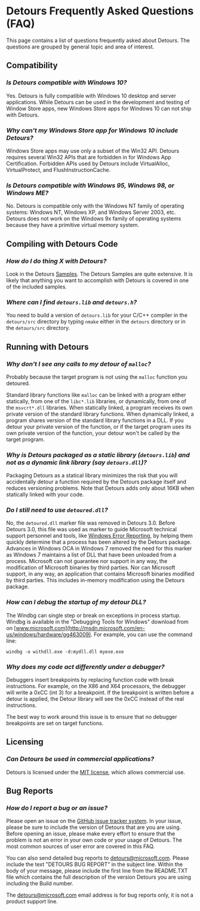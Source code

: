 Detours Frequently Asked Questions (FAQ)
========================================

This page contains a list of questions frequently asked about Detours.
The questions are grouped by general topic and area of interest.

Compatibility
-------------

### *Is Detours compatible with Windows 10?*

Yes. Detours is fully compatible with Windows 10 desktop and server
applications. While Detours can be used in the development and testing
of Window Store apps, new Windows Store apps for Windows 10 can not ship
with Detours.

### *Why can't my Windows Store app for Windows 10 include Detours?*

Windows Store apps may use only a subset of the Win32 API. Detours
requires several Win32 APIs that are forbidden in for Windows App
Certification. Forbidden APIs used by Detours include VirtualAlloc,
VirtualProtect, and FlushInstructionCache.

### *Is Detours compatible with Windows 95, Windows 98, or Windows ME?*

No. Detours is compatible only with the Windows NT family of operating
systems: Windows NT, Windows XP, and Windows Server 2003, etc. Detours
does not work on the Windows 9x family of operating systems because they
have a primitive virtual memory system.

Compiling with Detours Code
---------------------------

### *How do I do thing *X* with Detours?*

Look in the Detours [Samples](Detours_samples). The Detours Samples
are quite extensive. It is likely that anything you want to accomplish
with Detours is covered in one of the included samples.

### *Where can I find `detours.lib` and `detours.h`?*

You need to build a version of `detours.lib` for your C/C++ compiler in
the `detours/src` directory by typing `nmake` either in the `detours`
directory or in the `detours/src` directory.

Running with Detours
--------------------

### *Why don't I see any calls to my detour of `malloc`?*

Probably because the target program is not using the `malloc` function
you detoured.

Standard library functions like `malloc` can be linked with a program
either statically, from one of the `libc*.lib` libraries, or
dynamically, from one of the `msvcrt*.dll` libraries. When statically
linked, a program receives its own private version of the standard
library functions. When dynamically linked, a program shares version of
the standard library functions in a DLL. If you detour your private
version of the function, or if the target program uses its own private
version of the function, your detour won't be called by the target
program.

### *Why is Detours packaged as a static library (`detours.lib`) and not as a dynamic link library (say `detours.dll`)?*

Packaging Detours as a statical library minimizes the risk that you will
accidentally detour a function required by the Detours package itself
and reduces versioning problems. Note that Detours adds only about 16KB
when statically linked with your code.

### *Do I still need to use `detoured.dll`?*

No, the `detoured.dll` marker file was removed in Detours 3.0. Before
Detours 3.0, this file was used as marker to guide Microsoft technical
support personnel and tools, like [Windows Error
Reporting](http://msdn.microsoft.com/en-us/library/windows/hardware/gg487440),
by helping them quickly determine that a process has been altered by the
Detours package. Advances in Windows OCA in Windows 7 removed the need
for this marker as Windows 7 maintains a list of DLL that have been
unloaded from a process. Microsoft can not guarantee nor support in any
way, the modification of Microsoft binaries by third parties. Nor can
Microsoft support, in any way, an application that contains Microsoft
binaries modified by third parties. This includes in-memory modification
using the Detours package.

### *How can I debug the startup of my detour DLL?*

The Windbg can single step or break on exceptions in process startup.
Windbg is available in the "Debugging Tools for Windows" download from
on
[www.microsoft.com](http://msdn.microsoft.com/en-us/windows/hardware/gg463009).
For example, you can use the command line:

`windbg -o withdll.exe -d:mydll.dll myexe.exe`

### *Why does my code act differently under a debugger?*

Debuggers insert breakpoints by replacing function code with break
instructions. For example, on the X86 and X64 processors, the debugger
will write a 0xCC (int 3) for a breakpoint. If the breakpoint is written
before a detour is applied, the Detour library will see the 0xCC instead
of the real instructions.

The best way to work around this issue is to ensure that no debugger
breakpoints are set on target functions.

Licensing
---------

### *Can Detours be used in commercial applications?*

Detours is licensed under the [MIT license](https://github.com/Microsoft/Detours/blob/master/LICENSE.md), 
which allows commercial use.

Bug Reports
-----------

### *How do I report a bug or an issue?*

Please open an issue on the [GitHub issue tracker system](https://github.com/Microsoft/Detours/issues).
In your issue, please be sure to include the version of Detours that are you are using.
Before opening an issue, please make every effort to ensure that
the problem is not an error in your own code or your usage of Detours.
The most common sources of user error are covered in this FAQ.

You can also send detailed bug reports to
[detours@microsoft.com](mailto:detours@microsoft.com?subject=DETOURS%20BUG%20REPORT).
Please include the text "DETOURS BUG REPORT" in the subject
line. Within the body of your message, please include the first line
from the README.TXT file which contains the full description of the
version Detours you are using including the Build number.

The detours@microsoft.com email address is for bug reports only, it is
not a product support line.
